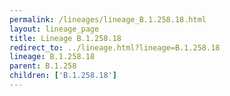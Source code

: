 ```yaml
---
permalink: /lineages/lineage_B.1.258.18.html
layout: lineage_page
title: Lineage B.1.258.18
redirect_to: ../lineage.html?lineage=B.1.258.18
lineage: B.1.258.18
parent: B.1.258
children: ['B.1.258.18']
---
```

